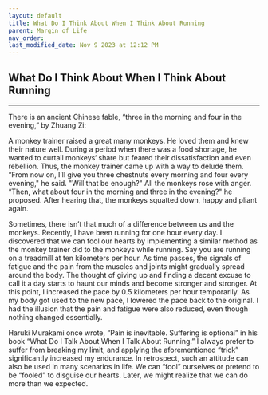```yaml
---
layout: default
title: What Do I Think About When I Think About Running
parent: Margin of Life
nav_order: 
last_modified_date: Nov 9 2023 at 12:12 PM
---
```


## What Do I Think About When I Think About Running

---

There is an ancient Chinese fable, “three in the morning and four in the evening,” by Zhuang Zi: 

A monkey trainer raised a great many monkeys. He loved them and knew their nature well. During a period when there was a food shortage, he wanted to curtail monkeys‘ share but feared their dissatisfaction and even rebellion. Thus, the monkey trainer came up with a way to delude them. “From now on, I’ll give you three chestnuts every morning and four every evening," he said. "Will that be enough?" All the monkeys rose with anger. “Then, what about four in the morning and three in the evening?" he proposed. After hearing that, the monkeys squatted down, happy and pliant again. 

Sometimes, there isn’t that much of a difference between us and the monkeys. Recently, I have been running for one hour every day. I discovered that we can fool our hearts by implementing a similar method as the monkey trainer did to the monkeys while running. Say you are running on a treadmill at ten kilometers per hour. As time passes, the signals of fatigue and the pain from the muscles and joints might gradually spread around the body. The thought of giving up and finding a decent excuse to call it a day starts to haunt our minds and become stronger and stronger. At this point, I increased the pace by 0.5 kilometers per hour temporarily. As my body got used to the new pace, I lowered the pace back to the original. I had the illusion that the pain and fatigue were also reduced, even though nothing changed essentially. 

Haruki Murakami once wrote, “Pain is inevitable. Suffering is optional” in his book “What Do I Talk About When I Talk About Running.” I always prefer to suffer from breaking my limit, and applying the aforementioned “trick” significantly increased my endurance. In retrospect, such an attitude can also be used in many scenarios in life. We can “fool” ourselves or pretend to be “fooled” to disguise our hearts. Later, we might realize that we can do more than we expected. 